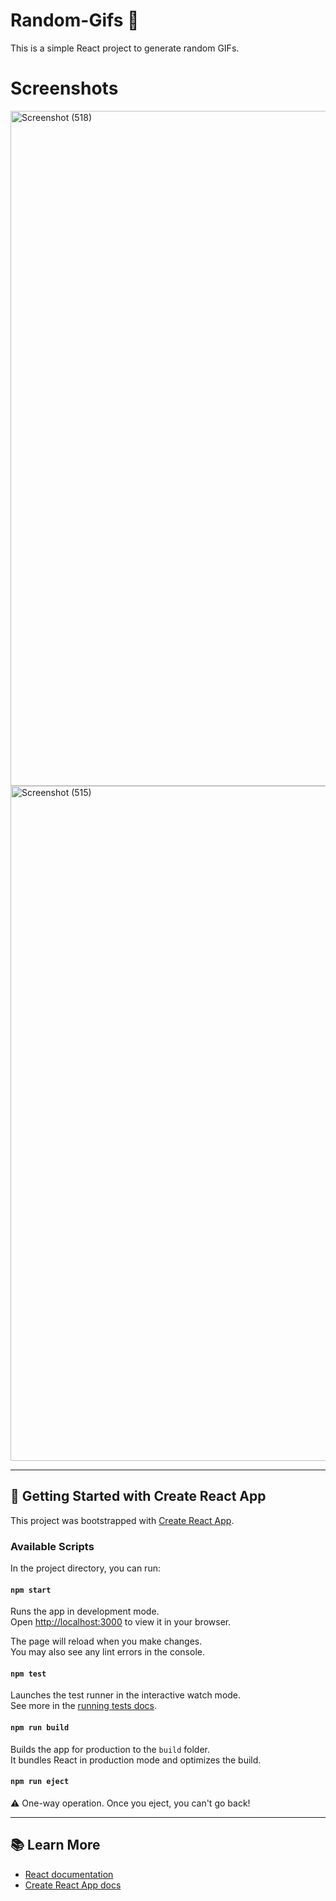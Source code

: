 # Random-Gifs 🎲

This is a simple React project to generate random GIFs.

# Screenshots
<img width="1920" height="1080" alt="Screenshot (518)" src="https://github.com/user-attachments/assets/8cef9907-fbe6-4392-85a3-bb3fab64216e" />
<img width="1920" height="1080" alt="Screenshot (515)" src="https://github.com/user-attachments/assets/3144e30d-f72f-4061-980f-bbfe540b8c2a" />


---

## 🚀 Getting Started with Create React App

This project was bootstrapped with [Create React App](https://github.com/facebook/create-react-app).

### Available Scripts

In the project directory, you can run:

#### `npm start`
Runs the app in development mode.  
Open [http://localhost:3000](http://localhost:3000) to view it in your browser.

The page will reload when you make changes.  
You may also see any lint errors in the console.

#### `npm test`
Launches the test runner in the interactive watch mode.  
See more in the [running tests docs](https://facebook.github.io/create-react-app/docs/running-tests).

#### `npm run build`
Builds the app for production to the `build` folder.  
It bundles React in production mode and optimizes the build.

#### `npm run eject`
⚠️ One-way operation. Once you eject, you can't go back!

---

## 📚 Learn More

- [React documentation](https://reactjs.org/)  
- [Create React App docs](https://facebook.github.io/create-react-app/docs/getting-started)
